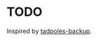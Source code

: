 # TODO

Inspired by [tadpoles-backup](https://github.com/leocov-dev/tadpoles-backup/blob/main/.github/GoogleAccountSignIn.md).